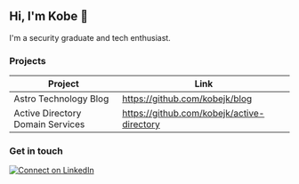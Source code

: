 ## Hi, I'm Kobe 👋

I'm a security graduate and tech enthusiast.

### Projects

| Project                          	| Link                                       	|
|----------------------------------	|--------------------------------------------	|
| Astro Technology Blog            	| https://github.com/kobejk/blog             	|
| Active Directory Domain Services 	| https://github.com/kobejk/active-directory 	|

### Get in touch

[![Connect on LinkedIn](https://img.shields.io/badge/connect-%230077B5.svg?&style=for-the-badge&logo=linkedin)](https://www.linkedin.com/in/kobekunce)
